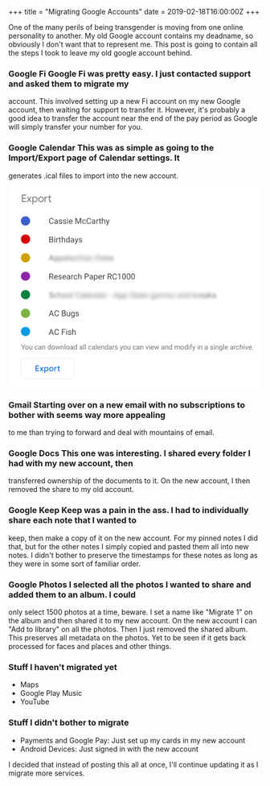 +++
title = "Migrating Google Accounts"
date = 2019-02-18T16:00:00Z
+++

One of the many perils of being transgender is moving from one online personality to another. My old
Google account contains my deadname, so obviously I don't want that to represent me. This post is
going to contain all the steps I took to leave my old google account behind.

### Google Fi Google Fi was pretty easy. I just contacted support and asked them to migrate my
account. This involved setting up a new Fi account on my new Google account, then waiting for
support to transfer it. However, it's probably a good idea to transfer the account near the end of
the pay period as Google will simply transfer your number for you.

### Google Calendar This was as simple as going to the Import/Export page of Calendar settings. It
generates .ical files to import into the new account.

![Screenshot of Google Calendar Export Screen](image1.png)

### Gmail Starting over on a new email with no subscriptions to bother with seems way more appealing
to me than trying to forward and deal with mountains of email.

### Google Docs This one was interesting. I shared every folder I had with my new account, then
transferred ownership of the documents to it. On the new account, I then removed the share to my old
account.

### Google Keep Keep was a pain in the ass. I had to individually share each note that I wanted to
keep, then make a copy of it on the new account. For my pinned notes I did that, but for the other
notes I simply copied and pasted them all into new notes. I didn't bother to preserve the timestamps
for these notes as long as they were in some sort of familiar order.

### Google Photos I selected all the photos I wanted to share and added them to an album. I could
only select 1500 photos at a time, beware. I set a name like "Migrate 1" on the album and then
shared it to my new account. On the new account I can "Add to library" on all the photos. Then I
just removed the shared album. This preserves all metadata on the photos. Yet to be seen if it gets
back processed for faces and places and other things.  

### Stuff I haven't migrated yet
- Maps
- Google Play Music
- YouTube

### Stuff I didn't bother to migrate
- Payments and Google Pay: Just set up my cards in my new account
- Android Devices: Just signed in with the new account

I decided that instead of posting this all at once, I'll continue updating it as I migrate more
services.

